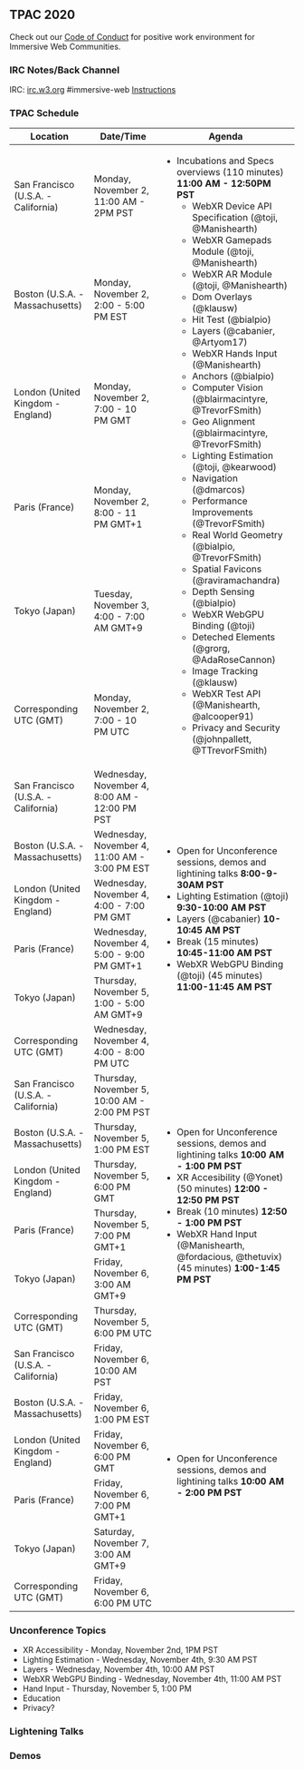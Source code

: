 ## TPAC 2020

Check out our [Code of Conduct](https://www.w3.org/Consortium/cepc/) for positive work environment for Immersive Web Communities.

### IRC Notes/Back Channel

IRC: [irc.w3.org](http://irc.w3.org/?channels=#immersive-web) #immersive-web [Instructions](https://github.com/immersive-web/administrivia/blob/master/IRC.md)

### TPAC Schedule

<table>
    <thead>
        <tr> 
        <th> Location </th> 
        <th> Date/Time </th> 
        <th> Agenda </th> </tr>
         </thead>
    <tbody>
            <tr>
                <tr><td> San Francisco (U.S.A. - California) <td> Monday, November 2, 11:00 AM - 2PM PST 
                <td rowspan="6">
                    <ul>
                        <li>Incubations and Specs overviews (110 minutes)  <b>11:00 AM - 12:50PM PST</b>
                            <ul>
                                <li>WebXR Device API Specification (@toji, @Manishearth)
                                <li>WebXR Gamepads Module (@toji, @Manishearth)
                                <li>WebXR AR Module (@toji, @Manishearth)
                                <li>Dom Overlays (@klausw)
                                <li>Hit Test (@bialpio)
                                <li>Layers (@cabanier, @Artyom17)
                                <li>WebXR Hands Input (@Manishearth)
                                <li>Anchors (@bialpio)
                                <li>Computer Vision (@blairmacintyre, @TrevorFSmith)
                                <li>Geo Alignment (@blairmacintyre, @TrevorFSmith)
                                <li>Lighting Estimation (@toji, @kearwood)
                                <li>Navigation (@dmarcos)
                                <li>Performance Improvements (@TrevorFSmith)
                                <li>Real World Geometry (@bialpio, @TrevorFSmith)
                                <li>Spatial Favicons (@raviramachandra)
                                <li>Depth Sensing (@bialpio)
                                <li>WebXR WebGPU Binding (@toji)
                                <li>Deteched Elements (@grorg, @AdaRoseCannon)
                                <li>Image Tracking (@klausw)
                                <li>WebXR Test API (@Manishearth, @alcooper91)
                                <li>Privacy and Security (@johnpallett, @TTrevorFSmith)
                            </ul>
                    </ul>
                </td>
                <tr><td> Boston (U.S.A. - Massachusetts) <td> Monday, November 2, 2:00 - 5:00 PM EST
                <tr><td> London (United Kingdom - England) <td> Monday, November 2, 7:00 - 10 PM GMT
                <tr><td> Paris (France) <td> Monday, November 2, 8:00 - 11 PM GMT+1
                <tr><td> Tokyo (Japan) <td> Tuesday, November 3, 4:00 - 7:00 AM GMT+9
                <tr><td> Corresponding UTC (GMT) <td> Monday, November 2, 7:00 - 10 PM UTC
            </tr>
            <tr>
                <tr><td> San Francisco (U.S.A. - California) <td> Wednesday, November 4, 8:00 AM - 12:00 PM PST
                <td rowspan="6">
                    <ul>
                        <li>Open for Unconference sessions, demos and lightining talks <b>8:00-9-30AM PST</b>
                        <li>Lighting Estimation (@toji) <b>9:30-10:00 AM PST</b>
                        <li>Layers (@cabanier)  <b>10-10:45 AM PST</b>
                        <li>Break (15 minutes) <b>10:45-11:00 AM PST</b>
                        <li>WebXR WebGPU Binding (@toji) (45 minutes) <b>11:00-11:45 AM PST</b>
                    </ul>
                </td>
                <tr><td> Boston (U.S.A. - Massachusetts) <td> Wednesday, November 4, 11:00 AM - 3:00 PM EST
                <tr><td> London (United Kingdom - England) <td> Wednesday, November 4, 4:00 - 7:00 PM GMT
                <tr><td> Paris (France) <td> Wednesday, November 4, 5:00 - 9:00 PM GMT+1
                <tr><td> Tokyo (Japan) <td> Thursday, November 5, 1:00 - 5:00 AM GMT+9
                <tr><td> Corresponding UTC (GMT) <td> Wednesday, November 4, 4:00 - 8:00 PM UTC
            </tr>
            <tr>
                <tr><td> San Francisco (U.S.A. - California) <td> Thursday, November 5, 10:00 AM - 2:00 PM PST 
                <td rowspan="6">
                    <ul>
                        <li>Open for Unconference sessions, demos and lightining talks <b>10:00 AM - 1:00 PM PST</b>
                        <li>XR Accesibility (@Yonet) (50 minutes) <b>12:00 - 12:50 PM PST</b>
                        <li>Break (10 minutes) <b>12:50 - 1:00 PM PST</b>
                        <li>WebXR Hand Input (@Manishearth, @fordacious, @thetuvix)(45 minutes) <b>1:00-1:45 PM PST</b>
                    </ul>
                </td>
                <tr><td> Boston (U.S.A. - Massachusetts) <td> Thursday, November 5, 1:00 PM EST
                <tr><td> London (United Kingdom - England) <td> Thursday, November 5, 6:00 PM GMT
                <tr><td> Paris (France) <td> Thursday, November 5, 7:00 PM GMT+1
                <tr><td> Tokyo (Japan) <td> Friday, November 6, 3:00 AM GMT+9
                <tr><td> Corresponding UTC (GMT) <td> Thursday, November 5, 6:00 PM UTC
            </tr>
                        <tr>
                <tr><td> San Francisco (U.S.A. - California) <td> Friday, November 6, 10:00 AM PST 
                <td rowspan="6">
                    <ul>
                        <li>Open for Unconference sessions, demos and lightining talks <b>10:00 AM - 2:00 PM PST</b>
                    </ul>
                </td>
                <tr><td> Boston (U.S.A. - Massachusetts) <td> Friday, November 6, 1:00 PM EST
                <tr><td> London (United Kingdom - England) <td> Friday, November 6, 6:00 PM GMT
                <tr><td> Paris (France) <td> Friday, November 6, 7:00 PM GMT+1
                <tr><td> Tokyo (Japan) <td> Saturday, November 7, 3:00 AM GMT+9
                <tr><td> Corresponding UTC (GMT) <td> Friday, November 6, 6:00 PM UTC
            </tr>

 </tbody>
</table>

### Unconference Topics

- XR Accessibility - Monday, November 2nd, 1PM PST
- Lighting Estimation - Wednesday, November 4th, 9:30 AM PST
- Layers - Wednesday, November 4th, 10:00 AM PST
- WebXR WebGPU Binding - Wednesday, November 4th, 11:00 AM PST
- Hand Input - Thursday, November 5, 1:00 PM
- Education
- Privacy?

### Lightening Talks

### Demos
